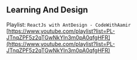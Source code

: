 ## Learning And Design

Playlist: `ReactJs with AntDesign - CodeWithAamir`  
[https://www.youtube.com/playlist?list=PL-JTnqZPF5z2qTGwNkYln3m0pA0qfgHFR](https://www.youtube.com/playlist?list=PL-JTnqZPF5z2qTGwNkYln3m0pA0qfgHFR)